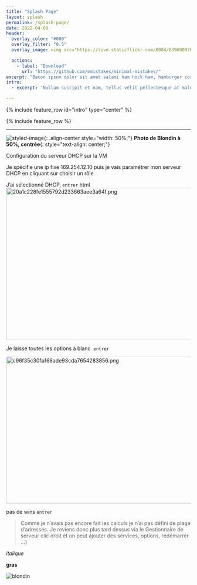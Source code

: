 ```yaml
---
title: "Splash Page"
layout: splash
permalink: /splash-page/
date: 2022-04-08
header:
  overlay_color: "#000"
  overlay_filter: "0.5"
  overlay_image: <img src="https://live.staticflickr.com/8084/8396909762_813a2b1829_h.jpg">

  actions:
    - label: "Download"
      url: "https://github.com/mmistakes/minimal-mistakes/"
excerpt: "Bacon ipsum dolor sit amet salami ham hock ham, hamburger corned beef short ribs kielbasa biltong t-bone drumstick tri-tip tail sirloin pork chop."
intro: 
  - excerpt: 'Nullam suscipit et nam, tellus velit pellentesque at malesuada, enim eaque. Quis nulla, netus tempor in diam gravida tincidunt, *proin faucibus* voluptate felis id sollicitudin. Centered with `type="center"`'

---
```


{% include feature_row id="intro" type="center" %}

{% include feature_row %}

-------------------------------------
  
  ![styled-image](https://user-images.githubusercontent.com/87373259/161559675-ddee4a87-d1e7-4fdb-bb7f-fb1f0819ca09.jpg "Blondin"){: .align-center style="width: 50%;"} __Photo de Blondin à 50%, centrée__{: style="text-align: center;"}



Configuration du serveur DHCP sur la VM

Je spécifie une ip fixe 169.254.12.10 puis je vais paramétrer mon serveur DHCP en cliquant sur choisir un rôle

J’ai sélectionné DHCP, `entrer`
html
<img src="https://hullaballo2001.github.io/OR_Notes/assets/images/20a1c228fe1555792d233663aee3a64f.png" alt="20a1c228fe1555792d233663aee3a64f.png" width="547" height="414" class="jop-noMdConv">




Je laisse toutes les options à blanc  `entrer`

<img src="https://hullaballo2001.github.io/OR_Notes/assets/images/c96f35c301a168ade93cda7654283856.png" alt="c96f35c301a168ade93cda7654283856.png" width="544" height="399" class="jop-noMdConv">

pas de wins `entrer`


> Comme je n’avais pas encore fait les calculs je n’ai pas défini de plage d’adresses. Je reviens donc plus tard dessus via le Gestionnaire de serveur clic droit et on peut ajouter des services, options, redémarrer …)

*italique*

**gras**

![blondin](https://user-images.githubusercontent.com/87373259/161559675-ddee4a87-d1e7-4fdb-bb7f-fb1f0819ca09.jpg)

